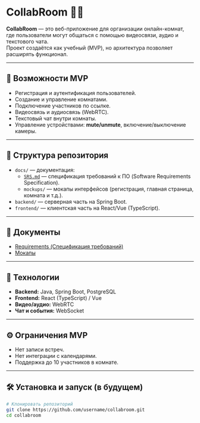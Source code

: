 # CollabRoom 🎥💬

**CollabRoom** — это веб-приложение для организации онлайн-комнат, где пользователи могут общаться с помощью видеосвязи, аудио и текстового чата.  
Проект создаётся как учебный (MVP), но архитектура позволяет расширять функционал.

---

## 📌 Возможности MVP
- Регистрация и аутентификация пользователей.
- Создание и управление комнатами.
- Подключение участников по ссылке.
- Видеосвязь и аудиосвязь (WebRTC).
- Текстовый чат внутри комнаты.
- Управление устройствами: **mute/unmute**, включение/выключение камеры.

---

## 📂 Структура репозитория
- `docs/` — документация:
  - [`SRS.md`](docs/Requirements.md) — спецификация требований к ПО (Software Requirements Specification).
  - `mockups/` — мокапы интерфейсов (регистрация, главная страница, комната и т.д.).
- `backend/` — серверная часть на Spring Boot.
- `frontend/` — клиентская часть на React/Vue (TypeScript).

---

## 📖 Документы
- [Requirements (Спецификация требований)](docs/Requirements.md)
- [Мокапы](docs/mockups/)

---

## 🚀 Технологии
- **Backend:** Java, Spring Boot, PostgreSQL
- **Frontend:** React (TypeScript) / Vue
- **Видео/аудио:** WebRTC
- **Чат и события:** WebSocket

---

## ⚙️ Ограничения MVP
- Нет записи встреч.
- Нет интеграции с календарями.
- Поддержка до 10 участников в комнате.

---

## 🛠 Установка и запуск (в будущем)
```bash
# Клонировать репозиторий
git clone https://github.com/username/collabroom.git
cd collabroom
